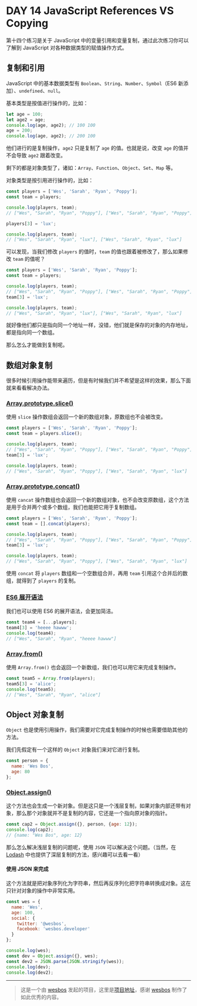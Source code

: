 # DAY 14 JavaScript References VS Copying

第十四个练习是关于 JavaScript 中的变量引用和变量复制，通过此次练习你可以了解到 JavaScript 对各种数据类型的赋值操作方式。

## 复制和引用

JavaScript 中的基本数据类型有 `Boolean`、`String`、`Number`、`Symbol`（ES6 新添加）、`undefined`、`null`。

基本类型是按值进行操作的，比如：

```javascript
let age = 100;
let age2 = age;
console.log(age, age2); // 100 100
age = 200;
console.log(age, age2); // 200 100
```

他们进行的是复制操作，`age2` 只是复制了 `age` 的值。也就是说，改变 `age` 的值并不会导致 `age2` 跟着改变。

剩下的都是对象类型了，诸如：`Array`、`Function`、`Object`、`Set`、`Map` 等。

对象类型是按引用进行操作的，比如：

```javascript
const players = ['Wes', 'Sarah', 'Ryan', 'Poppy'];
const team = players;

console.log(players, team); 
// ["Wes", "Sarah", "Ryan", "Poppy"], ["Wes", "Sarah", "Ryan", "Poppy"]

players[3] = 'lux';

console.log(players, team); 
// ["Wes", "Sarah", "Ryan", "lux"], ["Wes", "Sarah", "Ryan", "lux"] 
```

可以发现，当我们修改 `players` 的值时，`team` 的值也跟着被修改了，那么如果修改 `team` 的值呢？

```javascript
const players = ['Wes', 'Sarah', 'Ryan', 'Poppy'];
const team = players;

console.log(players, team);
// ["Wes", "Sarah", "Ryan", "Poppy"], ["Wes", "Sarah", "Ryan", "Poppy"]
team[3] = 'lux';

console.log(players, team); 
// ["Wes", "Sarah", "Ryan", "lux"], ["Wes", "Sarah", "Ryan", "lux"] 
```

就好像他们都只是指向同一个地址一样，没错，他们就是保存的对象的内存地址，都是指向同一个数组。

那么怎么才能做到复制呢。

## 数组对象复制

很多时候引用操作能带来遍历，但是有时候我们并不希望是这样的效果，那么下面就来看看解决办法。

### [Array.prototype.slice()](https://developer.mozilla.org/zh-CN/docs/Web/JavaScript/Reference/Global_Objects/Array/slice)

使用 `slice` 操作数组会返回一个新的数组对象，原数组也不会被改变。

```javascript
const players = ['Wes', 'Sarah', 'Ryan', 'Poppy'];
const team = players.slice();

console.log(players, team);
// ["Wes", "Sarah", "Ryan", "Poppy"], ["Wes", "Sarah", "Ryan", "Poppy"]
team[3] = 'lux';

console.log(players, team); 
// ["Wes", "Sarah", "Ryan", "Poppy"], ["Wes", "Sarah", "Ryan", "lux"]
```

### [Array.prototype.concat()](https://developer.mozilla.org/zh-CN/docs/Web/JavaScript/Reference/Global_Objects/Array/concat)

使用 `cancat` 操作数组也会返回一个新的数组对象，也不会改变原数组，这个方法是用于合并两个或多个数组，我们也能把它用于复制数组。

```javascript
const players = ['Wes', 'Sarah', 'Ryan', 'Poppy'];
const team = [].concat(players);

console.log(players, team);
// ["Wes", "Sarah", "Ryan", "Poppy"], ["Wes", "Sarah", "Ryan", "Poppy"]
team[3] = 'lux';

console.log(players, team); 
// ["Wes", "Sarah", "Ryan", "Poppy"], ["Wes", "Sarah", "Ryan", "lux"]
```

使用 `concat` 将 `players` 数组和一个空数组合并，再用 `team` 引用这个合并后的数组，就得到了 `players` 的复制。

### [ES6 展开语法](https://developer.mozilla.org/zh-CN/docs/Web/JavaScript/Reference/Operators/Spread_syntax)

我们也可以使用 ES6 的展开语法，会更加简洁。

```javascript
const team4 = [...players];
team4[3] = 'heeee hawww';
console.log(team4);
// ["Wes", "Sarah", "Ryan", "heeee hawww"]
```

### [Array.from()](https://developer.mozilla.org/zh-CN/docs/Web/JavaScript/Reference/Global_Objects/Array/from)

使用 `Array.from()` 也会返回一个新数组，我们也可以用它来完成复制操作。

```javascript
const team5 = Array.from(players);
team5[3] = 'alice';
console.log(team5);
// ["Wes", "Sarah", "Ryan", "alice"]
```

## Object 对象复制

`Object` 也是使用引用操作，我们需要对它完成复制操作的时候也需要借助其他的方法。

我们先假定有一个这样的 `Object` 对象我们来对它进行复制。

```javascript
const person = {
  name: 'Wes Bos',
  age: 80
};
```

### [Object.assign()](https://developer.mozilla.org/zh-CN/docs/Web/JavaScript/Reference/Global_Objects/Object/assign)

这个方法也会生成一个新对象。但是这只是一个浅层复制，如果对象内部还带有对象，那么那个对象就并不是复制的内容，它还是一个指向原对象的指针。

```javascript
const cap2 = Object.assign({}, person, {age: 12});
console.log(cap2);
// {name: "Wes Bos", age: 12}
```

那么怎么解决浅层复制的问题呢，使用 `JSON` 可以解决这个问题。（当然，在 [Lodash](https://lodash.com/docs/4.17.11#cloneDeep) 中也提供了深层复制的方法，感兴趣可以去看一看）

#### 使用 JSON 来完成

这个方法就是把对象序列化为字符串，然后再反序列化把字符串转换成对象。这在只针对对象的操作中非常实用。

```javascript
const wes = {
  name: 'Wes',
  age: 100,
  social: {
    twitter: '@wesbos',
    facebook: 'wesbos.developer'
  }
};

console.log(wes);
const dev = Object.assign({}, wes);
const dev2 = JSON.parse(JSON.stringify(wes));
console.log(dev);
console.log(dev2);
```

----
>这是一个由 [wesbos](https://github.com/wesbos) 发起的项目，这里是[项目地址](https://github.com/wesbos/JavaScript30)，感谢 [wesbos](https://github.com/wesbos) 制作了如此优秀的内容。